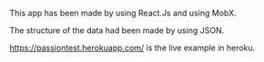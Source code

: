 This app has been made by using React.Js and using MobX.

The structure of the data had been made by using JSON.

https://passiontest.herokuapp.com/ is the live example in heroku.

